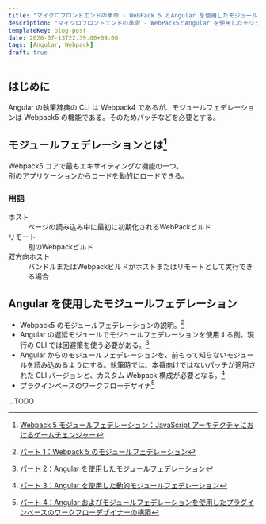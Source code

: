 ```yaml
---
title: "マイクロフロントエンドの革命 - WebPack 5 とAngular を使用したモジュールフェデレーション"
description: "マイクロフロントエンドの革命 - WebPack5とAngular を使用したモジュールフェデレーション"
templateKey: blog-post
date: 2020-07-13T22:39:00+09:00
tags: [Angular, Webpack]
draft: true
---
```


## はじめに

Angular の執筆辞典の CLI は Webpack4 であるが、モジュールフェデレーションは Webpack5 の機能である。そのためパッチなどを必要とする。

## モジュールフェデレーションとは[^mf]

Webpack5 コアで最もエキサイティングな機能の一つ。  
別のアプリケーションからコードを動的にロードできる。

<!--more-->

### 用語

<dl>
<dt>ホスト</dt><dd>ページの読み込み中に最初に初期化されるWebPackビルド</dd>
<dt>リモート</dt><dd>別のWebpackビルド</dd>
<dt>双方向ホスト</dt><dd>バンドルまたはWebpackビルドがホストまたはリモートとして実行できる場合</dd>
</dl>

## Angular を使用したモジュールフェデレーション

- Webpack5 のモジュールフェデレーションの説明。[^1]
- Angular の遅延モジュールでモジュールフェデレーションを使用する例。現行の CLI では回避策を使う必要がある。[^2]
- Angular からのモジュールフェデレーションを、前もって知らないモジュールを読み込めるようにする。執筆時では、本番向けではないパッチが適用された CLI バージョンと、カスタム Webpack 構成が必要となる。[^3]
- プラグインベースのワークフローデザイナ[^4]

...TODO

[^mf]: [Webpack 5 モジュールフェデレーション：JavaScript アーキテクチャにおけるゲームチェンジャー](https://medium.com/swlh/webpack-5-module-federation-a-game-changer-to-javascript-architecture-bcdd30e02669)
[^1]: [パート 1：Webpack 5 のモジュールフェデレーション](https://www.angulararchitects.io/aktuelles/the-microfrontend-revolution-module-federation-in-webpack-5/)
[^2]: [パート 2：Angular を使用したモジュールフェデレーション](https://www.angulararchitects.io/aktuelles/the-microfrontend-revolution-part-2-module-federation-with-angular/)
[^3]: [パート 3：Angular を使用した動的モジュールフェデレーション](https://www.angulararchitects.io/aktuelles/dynamic-module-federation-with-angular/)
[^4]: [パート 4：Angular およびモジュールフェデレーションを使用したプラグインベースのワークフローデザイナーの構築](https://www.angulararchitects.io/aktuelles/building-a-plugin-based-workflow-designer-with-angular-and-module-federation-the-microfrontend-revolution-part-4/)
